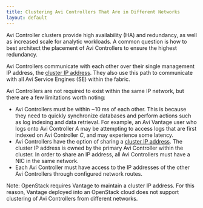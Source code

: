 ```yaml
---
title: Clustering Avi Controllers That Are in Different Networks
layout: default
---
```

Avi Controller clusters provide high availability (HA) and redundancy, as well as increased scale for analytic workloads. A common question is how to best architect the placement of Avi Controllers to ensure the highest redundancy.

Avi Controllers communicate with each other over their single management IP address, the <a href="/docs/16.2/controller-cluster-ip">cluster IP address</a>. They also use this path to communicate with all Avi Service Engines (SE) within the fabric.

Avi Controllers are not required to exist within the same IP network, but there are a few limitations worth noting:

* Avi Controllers must be within ~10 ms of each other. This is because they need to quickly synchronize databases and perform actions such as log indexing and data retrieval. For example, an Avi Vantage user who logs onto Avi Controller *A* may be attempting to access logs that are first indexed on Avi Controller *C*, and may experience some latency. 
* Avi Controllers have the option of sharing a <a href="/docs/16.2/controller-cluster-ip">cluster IP address</a>. The cluster IP address is owned by the primary Avi Controller within the cluster. In order to share an IP address, all Avi Controllers must have a NIC in the same network. 
* Each Avi Controller must have access to the IP addresses of the other Avi Controllers through configured network routes.  

Note: OpenStack requires Vantage to maintain a cluster IP address. For this reason, Vantage deployed into an OpenStack cloud does not support clustering of Avi Controllers from different networks.

